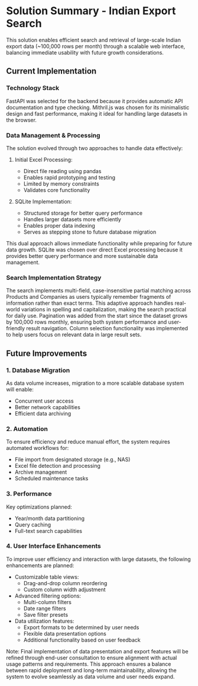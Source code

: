 # Solution Summary - Indian Export Search

This solution enables efficient search and retrieval of large-scale Indian export data (~100,000 rows per month) through a scalable web interface, balancing immediate usability with future growth considerations.

## Current Implementation

### Technology Stack
FastAPI was selected for the backend because it provides automatic API documentation and type checking. Mithril.js was chosen for its minimalistic design and fast performance, making it ideal for handling large datasets in the browser. 

### Data Management & Processing
The solution evolved through two approaches to handle data effectively:

1. Initial Excel Processing:
   - Direct file reading using pandas
   - Enables rapid prototyping and testing
   - Limited by memory constraints
   - Validates core functionality

2. SQLite Implementation:
   - Structured storage for better query performance
   - Handles larger datasets more efficiently
   - Enables proper data indexing
   - Serves as stepping stone to future database migration

This dual approach allows immediate functionality while preparing for future data growth. SQLite was chosen over direct Excel processing because it provides better query performance and more sustainable data management.

### Search Implementation Strategy
The search implements multi-field, case-insensitive partial matching across Products and Companies as users typically remember fragments of information rather than exact terms. This adaptive approach handles real-world variations in spelling and capitalization, making the search practical for daily use. Pagination was added from the start since the dataset grows by 100,000 rows monthly, ensuring both system performance and user-friendly result navigation. Column selection functionality was implemented to help users focus on relevant data in large result sets.

## Future Improvements

### 1. Database Migration
As data volume increases, migration to a more scalable database system will enable:
- Concurrent user access
- Better network capabilities
- Efficient data archiving

### 2. Automation
To ensure efficiency and reduce manual effort, the system requires automated workflows for:
- File import from designated storage (e.g., NAS)
- Excel file detection and processing
- Archive management
- Scheduled maintenance tasks

### 3. Performance
Key optimizations planned:
- Year/month data partitioning
- Query caching
- Full-text search capabilities

### 4. User Interface Enhancements
To improve user efficiency and interaction with large datasets, the following enhancements are planned:
- Customizable table views:
  - Drag-and-drop column reordering
  - Custom column width adjustment
- Advanced filtering options:
  - Multi-column filters
  - Date range filters
  - Save filter presets
- Data utilization features:
  - Export formats to be determined by user needs
  - Flexible data presentation options
  - Additional functionality based on user feedback

Note: Final implementation of data presentation and export features will be refined through end-user consultation to ensure alignment with actual usage patterns and requirements.
This approach ensures a balance between rapid deployment and long-term maintainability, allowing the system to evolve seamlessly as data volume and user needs expand.